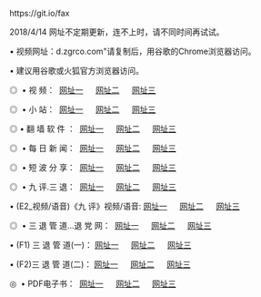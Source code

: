 <p>https://git.io/fax<p>
<p>2018/4/14 网址不定期更新，连不上时，请不同时间再试试。
<p>• 视频网址：d.zgrco.com"请复制后，用谷歌的Chrome浏览器访问。
<p>• 建议用谷歌或火狐官方浏览器访问。
<p>◎  • 视 频： 
<a href="http://am.hatenboer.org/tv/" target="_blank">网址一</a> 　 
<a href="http://dh.federalres.org/9018.html" target="_blank">网址二</a> 　 
<a href="http://dh.federalres.org/9449.html" target="_blank">网址三</a></p>
<p>◎ </span>  •  小 站：  
<a href="http://am.hatenboer.org/index.html/" target="_blank">网址一</a> 　 
<a href="http://dh.federalres.org/index.html" target="_blank">网址二</a> 　 
<a href="http://dh.federalres.org/read/" target="_blank">网址三</a></p>
<p>◎  • 翻 墙 软 件 ：  
<a href="http://am.hatenboer.org/ff/" target="_blank">网址一</a> 　 
<a href="http://dh.federalres.org/s/read/a1_nd.html" target="_blank">网址二</a> 　 
<a href="http://dh.federalres.org/ff/index.html" target="_blank">网址三</a></p>
<p>◎ </span>  • 每 日 新 闻：  
<a href="http://am.hatenboer.org/day/" target="_blank">网址一</a> 　 
<a href="http://dh.federalres.org/day/" target="_blank">网址二</a> 　 
<a href="http://dh.federalres.org/day/index.html" target="_blank">网址三</a></p>
<p>◎ </span>  • 短 波 分 享：  
<a href="http://am.hatenboer.org/h/" target="_blank">网址一</a> 　 
<a href="http://dh.federalres.org/h/" target="_blank">网址二</a> 　 
<a href="http://dh.federalres.org/h/index.html" target="_blank">网址三</a></p>
<p>◎   • 九 评.三 退：  
<a href="http://am.hatenboer.org/t/" target="_blank">网址一</a> 　 
<a href="http://dh.federalres.org/v2/index.html" target="_blank">网址二</a> 　 
<a href="http://dh.federalres.org/tt/index.html" target="_blank">网址三</a> 　</p>
<p>  • (E2_视频/语音)《九 评》视频/语音: 
<a href="http://dh.federalres.org/7738.html" target="_blank">网址一</a> 　 
<a href="http://dh.federalres.org/7614.html" target="_blank">网址二</a> 　 
<a href="http://dh.federalres.org/7633.html" target="_blank">网址三</a></p>
<p>◎   • 三 退 管 道...退 党 网：  
<a href="http://am.hatenboer.org/go/td1.html" target="_blank">网址一</a> 　 
<a href="http://dh.federalres.org/go/td2.html" target="_blank">网址二</a> 　 
<a href="http://dh.federalres.org/go/td3.html" target="_blank">网址三</a></p>
<p>  • (F1) 三 退 管 道(一)： 
<a href="http://am.hatenboer.org/dd/" target="_blank">网址一</a> 　 
<a href="http://dh.federalres.org/s/read/a1_tdx.html" target="_blank">网址二</a> 　 
<a href="http://dh.federalres.org/dd/" target="_blank">网址三</a></p>
<p>  • (F2)三 退 管 道(二)： 
<a href="http://dh.federalres.org/d/" target="_blank">网址一</a> 　 
<a href="http://am.hatenboer.org/d/index.html" target="_blank">网址二</a> 　 
<a href="http://dh.federalres.org/d/" target="_blank">网址三</a></p>
<p>◎   • PDF电子书：  
<a href="http://am.hatenboer.org/p/" target="_blank">网址一</a> 　 
<a href="http://dh.federalres.org/p/index.html" target="_blank">网址二</a> 　 
<a href="http://dh.federalres.org/p/" target="_blank">网址三</a></p>
